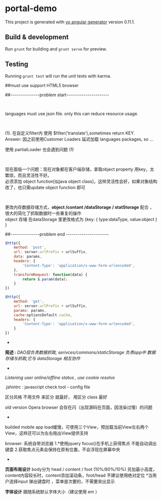 # portal-demo

This project is generated with [yo angular generator](https://github.com/yeoman/generator-angular)
version 0.11.1.

## Build & development

Run `grunt` for building and `grunt serve` for preview.

## Testing

Running `grunt test` will run the unit tests with karma.

##must use support HTML5 browser

<p>##---------------problem start----------------------</p>
<br/>
<p>languages must use json file. only this can reduce resource usage.</p>
<br/>
<p>(1). 在自定义filter内 使用 $filter('translate'),sometimes return KEY.<br/>
	Answer: 因之前使用Customer Loaders 延迟加载 languages packages, so ...</p>
<p>使用 partialLoader 也会遇到问题 (1)</p>
<br/>
<p>现在面临一个问题：现在对象都在客户端存储，拿取object property 用key，太繁琐，而且灵活性不好。<br/>必须添加 object function[似java object class]，这样灵活性会好，如果对象结构改了，也只需update object function 即可</p>

<br/>
<p>更改内存数据存储方式，<b>object /contant /dataStorage / statStorage</b> 配合 ，很大的简化了抓取数据时一些重复的操作<br/>
object 存储 在dataStorage 里更改格式为 
{key:
  {
  type:dataType,
  value:object
  }
}</p>
<p>##---------------problem end ----------------------</p>

```javascript
$http({
	method: 'post',
	url: server.urlPrefix + urlSuffix,
	data: params,
	headers: {
		'Content-Type': 'application/x-www-form-urlencoded',
	},
	transformRequest: function(data) {
		return $.param(data);
	}
})

$http({
	method: 'get',
	url: server.urlPrefix + urlSuffix,
	params: params,
	cache:optionsDefault.cache,
	headers: {
		'Content-Type': 'application/x-www-form-urlencoded',
	}
})
```

-
**简述 :** *DAO层负责数据抓取,*
*serivces/commons/staticStorage 负责app中 数据存储与抓取,它与 dataStorage 相互协作*

-
*Listening user online/offline status , use cookie resolve*

.jshintrc : javascript check tool - config file

区分风格 不用文件 来区分 就最好， 用区分 class 最好


old version Opera browser 会存在闪（出现源码在页面，因渲染过慢）的问题

-
builded mobile app load缓慢，可使用三个View，预加载当前View左右两个View，这样还可以为左右拖出View提供支持

browser: 系统自带浏览器
1.*使用jquery focus()在手机上获得焦点 不能自动调出 键盘
2.获取焦点元素会保持在原有位置，不会浮现在屏幕中央

-
**页面布局设计**
body分为 head / content / foot (10%/80%/10%) 另加最小高度，content内容较长时，content添加滚动条，foot/head 不建议使用绝对定位
*当用户选择input 弹出键盘时 ，菜单是次要的，不需要突出显示

**字体设计**
跟随系统默认字体大小（建议使用 em ）



